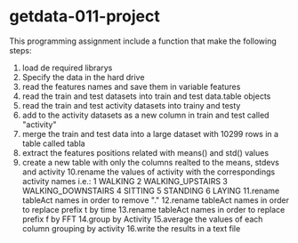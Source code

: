# getdata-011-project
This programming assignment include a function that make the following steps:

1. load de required librarys
2. Specify the data in the hard drive
3. read the features names and save them in variable features
4. read the train and test datasets into train and test data.table objects
5. read the train and test activity datasets into trainy and testy 
6. add to the activity datasets as a new column in train and test called "activity"
7. merge the train and test data into a large dataset with 10299 rows in a table called tabla
8. extract the features positions related with means() and std() values
9. create a new table with only the columns realted to the means, stdevs and activity
10.rename the values of activity with the correspondings activity names i.e.:
  1 WALKING
  2 WALKING_UPSTAIRS
  3 WALKING_DOWNSTAIRS
  4 SITTING
  5 STANDING
  6 LAYING
11.rename tableAct names in order to remove "."
12.rename tableAct names in order to replace prefix t by time
13.rename tableAct names in order to replace prefix f by FFT
14.group by Activity
15.average the values of each column grouping by activity
16.write the results in a text file
